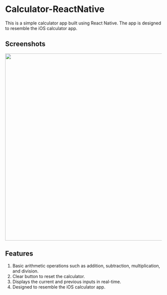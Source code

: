 # Calculator-ReactNative

This is a simple calculator app built using React Native. The app is designed to resemble the iOS calculator app.

## Screenshots

<img src="https://github.com/Navdeepkhubber/Calculator-ReactNative/blob/main/Demo/Demo.gif?raw=true" width="600" height="600"/>

## Features

1. Basic arithmetic operations such as addition, subtraction, multiplication, and division.
2. Clear button to reset the calculator.
3. Displays the current and previous inputs in real-time.
4. Designed to resemble the iOS calculator app.
